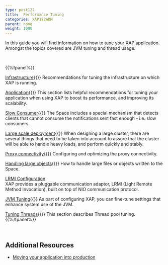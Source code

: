 ```yaml
---
type: post122
title:  Performance Tuning
categories: XAP122ADM
parent: none
weight: 1000
---
```




In this guide you will find information on how to tune your XAP application. Amongst the topics covered are JVM tuning and thread usage.

<br>

{{%fpanel%}}

[Infrastructure](./tuning-infrastructure.html){{<wbr>}}
Recommendations for tuning the infrastructure on which XAP is running.

[Application](./tuning-gigaspaces-performance.html){{<wbr>}}
This section lists helpful recommendations for tuning your application when using XAP to boost its performance, and improving its scalability.

[Slow Consumer](./slow-consumer.html){{<wbr>}}
The Space includes a special mechanism that detects clients that cannot consume the notifications sent fast enough - i.e. slow consumers.

[Large scale deployment](./tuning-large-scale-deployment.html){{<wbr>}}
When designing a large cluster, there are several things that need to be taken into account to assure that the cluster will be able to handle heavy loads, and perform quickly and stably.

[Proxy connectivity](./tuning-proxy-connectivity.html){{<wbr>}}
Configuring and optimizing the proxy connectivity.

[Handling large objects](./tuning-handling-large-objects.html){{<wbr>}}
How to handle large files or objects written to the Space.


[LRMI Configuration](./tuning-communication-protocol.html)<br>
XAP provides a pluggable communication adaptor, LRMI (Light Remote Method Invocation), built on top of NIO communication protocol.

[JVM Tuning](./tuning-java-virtual-machines.html){{<wbr>}}
As part of configuring XAP, you can fine-tune settings that enhance system use of the JVM.

[Tuning Threads](./tuning-threads-usage.html){{<wbr>}}
This section describes Thread pool tuning.
{{%/fpanel%}}

<br>

## Additional Resources

- [Moving your application into production](./moving-into-production-checklist.html)
